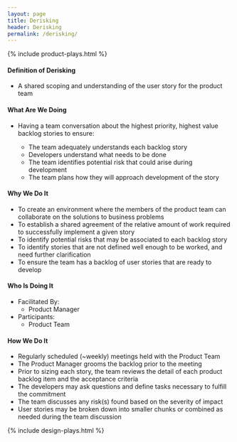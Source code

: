 ```yaml
---
layout: page
title: Derisking
header: Derisking
permalink: /derisking/
---
```

<div class="row">
    <div class="col-md-3">
        {% include product-plays.html %}
    </div>
    <div class="col-md-6">
    <h4 class="Definition" id="Definition">
            Definition of Derisking
        </h4>
        <ul>
            <li>
                A shared scoping and understanding of the user story for the product team
            </li>
        </ul>
        <h4 class="What" id="What">
            What Are We Doing
        </h4>
            <ul>
                <li>Having a team conversation about the highest priority, highest value backlog stories to ensure:</li>
                <ul>
                   <li>The team adequately understands  each backlog story</li>
                   <li>Developers understand  what needs to be done</li>
                   <li>The team identifies potential risk that could arise during development</li>
                   <li>The team plans how they will approach development of the story</li>
                 </ul>
            </ul>
        <h4 class="Why" id="Why">
            Why We Do It
        </h4>
            <ul>
                <li>To create an environment where the members of the product team can collaborate on the solutions to business  problems</li>
                <li>To establish a shared agreement of the relative amount of work required to successfully implement a given story</li>
                <li>To identify potential risks that may be associated to each backlog story</li>
                <li>To identify stories that are not defined well enough to be worked, and need further clarification</li>
                <li>To ensure the team has a backlog of user stories that are ready to develop</li>
            </ul>
        <h4 class="Who" id="Who">
            Who Is Doing It
        </h4>
        <ul>
            <li>Facilitated By:
                <ul>
                    <li>Product Manager</li>
                </ul>
            </li>
            <li>Participants:
                <ul>
                    <li>Product Team</li>
                </ul>
            </li>
        </ul>
<h4 class="How" id="How">
    How We Do It
</h4>
<ul>
    <li>Regularly scheduled (~weekly) meetings held with the Product Team</li>
    <li>The Product Manager grooms the backlog  prior to the meeting</li>
    <li>Prior to sizing each story, the team reviews the detail of each product backlog  item and the acceptance criteria</li>
    <li>The developers may ask questions and define tasks necessary to fulfill the commitment</li>
    <li>The team discusses any risk(s) found based on the severity of impact</li>
    <li>User stories may be broken down into smaller chunks or combined as needed during the team discussion</li>
</ul>
    </div>
    <div class="col-md-3">
        {% include design-plays.html %}
    </div>
</div>
